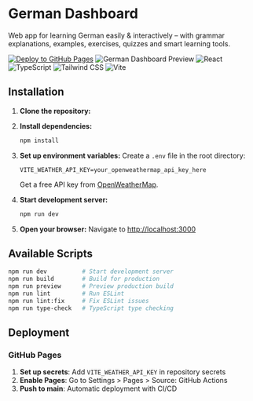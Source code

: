 # German Dashboard

Web app for learning German easily & interactively – with grammar explanations, examples, exercises, quizzes and smart learning tools.

[![Deploy to GitHub Pages](https://github.com/mirmousaviii/german-dashboard/actions/workflows/deploy.yml/badge.svg)](https://github.com/mirmousaviii/german-dashboard/actions/workflows/deploy.yml)
![German Dashboard Preview](https://img.shields.io/badge/Status-Production%20Ready-brightgreen)
![React](https://img.shields.io/badge/React-18.2.0-blue)
![TypeScript](https://img.shields.io/badge/TypeScript-5.2.2-blue)
![Tailwind CSS](https://img.shields.io/badge/Tailwind%20CSS-3.3.5-38B2AC)
![Vite](https://img.shields.io/badge/Vite-5.0.0-646CFF)

## Installation

1. **Clone the repository:**
2. **Install dependencies:**

   ```bash
   npm install
   ```

3. **Set up environment variables:**
   Create a `.env` file in the root directory:

   ```env
   VITE_WEATHER_API_KEY=your_openweathermap_api_key_here
   ```

   Get a free API key from [OpenWeatherMap](https://openweathermap.org/api).

4. **Start development server:**

   ```bash
   npm run dev
   ```

5. **Open your browser:**
   Navigate to [http://localhost:3000](http://localhost:3000)

## Available Scripts

```bash
npm run dev          # Start development server
npm run build        # Build for production
npm run preview      # Preview production build
npm run lint         # Run ESLint
npm run lint:fix     # Fix ESLint issues
npm run type-check   # TypeScript type checking
```

## Deployment

### GitHub Pages

1. **Set up secrets**: Add `VITE_WEATHER_API_KEY` in repository secrets
2. **Enable Pages**: Go to Settings > Pages > Source: GitHub Actions
3. **Push to main**: Automatic deployment with CI/CD
